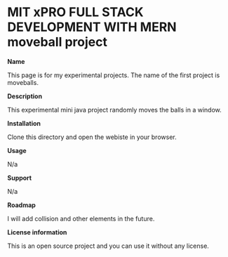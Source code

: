 # MIT xPRO FULL STACK DEVELOPMENT WITH MERN moveball project

**Name**

This page is for my experimental projects. The name of the first project is moveballs.

**Description**

This experimental mini java project randomly moves the balls in a window. 

**Installation**

Clone this directory and open the webiste in your browser. 

**Usage** 

N/a

**Support**

N/a 

**Roadmap**

I will add collision and other elements in the future. 

**License information**

This is an open source project and you can use it without any license. 
